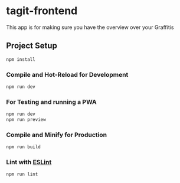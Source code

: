 # tagit-frontend

This app is for making sure you have the overview over your Graffitis

## Project Setup

```sh
npm install
```

### Compile and Hot-Reload for Development

```sh
npm run dev
```

### For Testing and running a PWA
```sh
npm run dev
npm run preview
```


### Compile and Minify for Production

```sh
npm run build
```



### Lint with [ESLint](https://eslint.org/)

```sh
npm run lint
```
